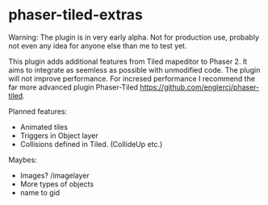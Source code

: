 # phaser-tiled-extras

Warning: The plugin is in very early alpha. Not for production use, probably not even any idea for anyone else than me to test yet.

This plugin adds additional features from Tiled mapeditor to Phaser 2. It aims to integrate as seemless as possible with unmodified code. 
The plugin will not improve performance. For incresed performance I recommend the far more advanced plugin Phaser-Tiled https://github.com/englercj/phaser-tiled.

Planned features:
* Animated tiles
* Triggers in Object layer
* Collisions defined in Tiled. (CollideUp etc.)

Maybes:
* Images? /imagelayer
* More types of objects
* name to gid
